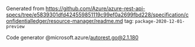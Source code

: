 Generated from https://github.com/Azure/azure-rest-api-specs/tree/e5839301dfd424559851119c99ef0a2699fbd228/specification/confidentialledger/resource-manager/readme.md tag: `package-2020-12-01-preview`

Code generator @microsoft.azure/autorest.go@2.1.180


